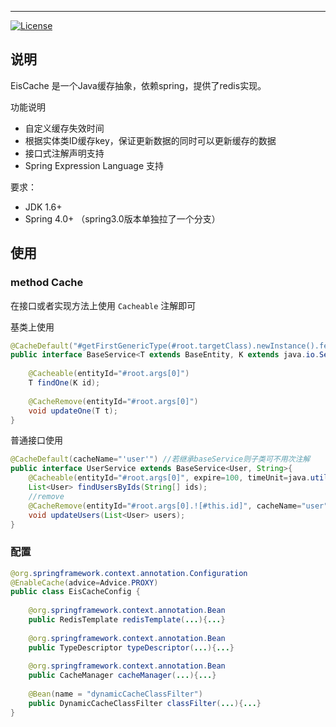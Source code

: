 
***
[![License](https://img.shields.io/badge/license-Apache%202-4EB1BA.svg)](https://www.apache.org/licenses/LICENSE-2.0.html)

## 说明
EisCache 是一个Java缓存抽象，依赖spring，提供了redis实现。

功能说明
* 自定义缓存失效时间 
* 根据实体类ID缓存key，保证更新数据的同时可以更新缓存的数据
* 接口式注解声明支持
* Spring Expression Language 支持

要求：
* JDK 1.6+
* Spring 4.0+ （spring3.0版本单独拉了一个分支）

## 使用
### method Cache
在接口或者实现方法上使用 `Cacheable` 注解即可

基类上使用
```java
@CacheDefault("#getFirstGenericType(#root.targetClass).newInstance().fetchCacheEntitName()")
public interface BaseService<T extends BaseEntity, K extends java.io.Serializable>{
    
    @Cacheable(entityId="#root.args[0]")
    T findOne(K id);
    
    @CacheRemove(entityId="#root.args[0]")
    void updateOne(T t);
}
```

普通接口使用
```java
@CacheDefault(cacheName="'user'") //若继承baseService则子类可不用次注解
public interface UserService extends BaseService<User, String>{
    @Cacheable(entityId="#root.args[0]", expire=100, timeUnit=java.util.concurrent.TimeUnit.HOURS)
    List<User> findUsersByIds(String[] ids);
    //remove
    @CacheRemove(entityId="#root.args[0].![#this.id]", cacheName="user") //可在此声明cacheName
    void updateUsers(List<User> users);
}
```


### 配置
```java
@org.springframework.context.annotation.Configuration
@EnableCache(advice=Advice.PROXY) 
public class EisCacheConfig { 
    
    @org.springframework.context.annotation.Bean
    public RedisTemplate redisTemplate(...){...}
    
    @org.springframework.context.annotation.Bean
    public TypeDescriptor typeDescriptor(...){...}
    
    @org.springframework.context.annotation.Bean
    public CacheManager cacheManager(...){...}
    
    @Bean(name = "dynamicCacheClassFilter")
    public DynamicCacheClassFilter classFilter(...){...}
}
```